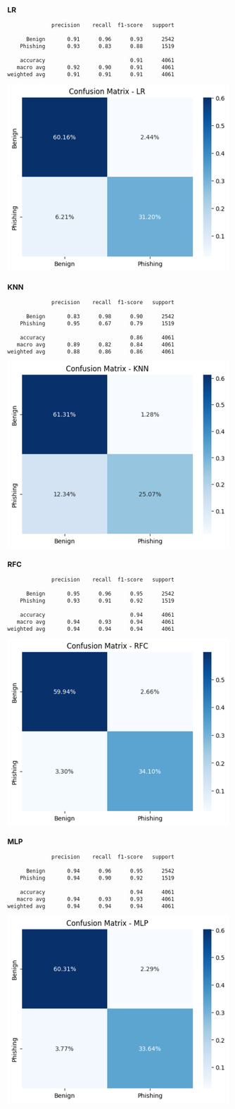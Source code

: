 ### LR
```
              precision    recall  f1-score   support

      Benign       0.91      0.96      0.93      2542
    Phishing       0.93      0.83      0.88      1519

    accuracy                           0.91      4061
   macro avg       0.92      0.90      0.91      4061
weighted avg       0.91      0.91      0.91      4061
```

<p align="center">
    <img src="./figs/TFIDF/LR_CM.png" alt="LR confusion matrix"/>
</p>

### KNN
```
              precision    recall  f1-score   support

      Benign       0.83      0.98      0.90      2542
    Phishing       0.95      0.67      0.79      1519

    accuracy                           0.86      4061
   macro avg       0.89      0.82      0.84      4061
weighted avg       0.88      0.86      0.86      4061
```

<p align="center">
    <img src="./figs/TFIDF/KNN_CM.png" alt="KNN confusion matrix"/>
</p>

### RFC
```
              precision    recall  f1-score   support

      Benign       0.95      0.96      0.95      2542
    Phishing       0.93      0.91      0.92      1519

    accuracy                           0.94      4061
   macro avg       0.94      0.93      0.94      4061
weighted avg       0.94      0.94      0.94      4061
```

<p align="center">
    <img src="./figs/TFIDF/RF_CM.png" alt="RF confusion matrix"/>
</p>

### MLP
```
              precision    recall  f1-score   support

      Benign       0.94      0.96      0.95      2542
    Phishing       0.94      0.90      0.92      1519

    accuracy                           0.94      4061
   macro avg       0.94      0.93      0.93      4061
weighted avg       0.94      0.94      0.94      4061
```

<p align="center">
    <img src="./figs/TFIDF/MLP_CM.png" alt="MLP confusion matrix"/>
</p>

